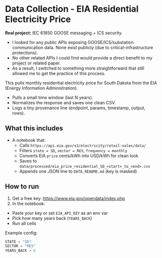 # Data Collection - EIA Residential Electricity Price

**Real project:** IEC 61850 GOOSE messaging + ICS security.

- I looked for any public APIs exposing GOOSE/ICS/substation communication data. None exist publicly (due to critical-infrastructure protections).
- No other related APIs I could find would provide a direct benefit to my project or related paper.
- As a result, I switched to something more straightforward that still allowed me to get the practice of this process.

This pulls monthly residential electricity price for South Dakota from the EIA (Energy Information Administration).
- Pulls a small time window (last N years).
- Normalizes the response and saves one clean CSV.
- Logs a tiny provenance line (endpoint, params, timestamp, output, rows).

## What this includes
- A notebook that:
  - Calls `https://api.eia.gov/v2/electricity/retail-sales/data/`
  - Filters `state = SD`, `sector = RES`, `frequency = monthly`
  - Converts EIA `price` cents/kWh into USD/kWh for clean look
  - Saves to `data/processed/eia_price_residential_SD_<start>_to_<end>.csv`
  - Appends one JSON line to `DATA_README.md` (key is masked)

## How to run
1. Get a free key: https://www.eia.gov/opendata/index.php
2. In the notebook:
  - Paste your key or set `EIA_API_KEY` as an env var
  - Pick how many years back (`YEARS_BACK`)
  - Run all cells

Example config:
```python
STATE = "SD"
SECTOR = "RES"
YEARS_BACK = 6


